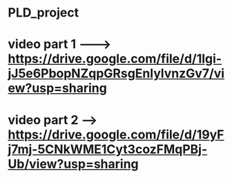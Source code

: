 # PLD_project
# video part 1 ---> https://drive.google.com/file/d/1lgi-jJ5e6PbopNZqpGRsgEnlylvnzGv7/view?usp=sharing
# video part 2 --> https://drive.google.com/file/d/19yFj7mj-5CNkWME1Cyt3cozFMqPBj-Ub/view?usp=sharing
